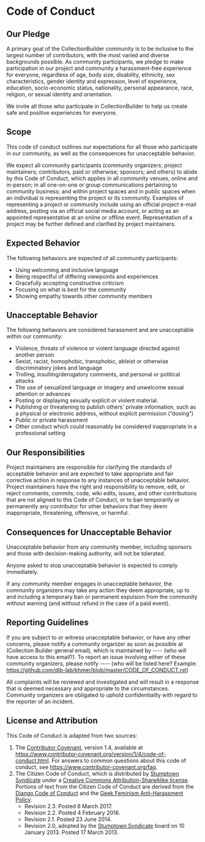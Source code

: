 # Code of Conduct

## Our Pledge

A primary goal of the CollectionBuilder community is to be inclusive to the largest number of contributors, with the most varied and diverse backgrounds possible. As community participants, we pledge to make participation in our project and community a harassment-free experience for everyone, regardless of age, body size, disability, ethnicity, sex characteristics, gender identity and expression, level of experience, education, socio-economic status, nationality, personal appearance, race, religion, or sexual identity and orientation.

We invite all those who participate in CollectionBuilder to help us create safe and positive experiences for everyone.

## Scope
This code of conduct outlines our expectations for all those who participate in our community, as well as the consequences for unacceptable behavior.

We expect all community participants (community organizers; project maintainers; contributors, paid or otherwise; sponsors; and others) to abide by this Code of Conduct, which applies in all community venues, online and in-person; in all one-on-one or group communications pertaining to community business; and within project spaces and in public spaces when an individual is representing the project or its community. Examples of representing a project or community include using an official project e-mail address, posting via an official social media account, or acting as an appointed representative at an online or offline event. Representation of a project may be further defined and clarified by project maintainers.

## Expected Behavior

The following behaviors are expected of all community participants:

- Using welcoming and inclusive language
- Being respectful of differing viewpoints and experiences
- Gracefully accepting constructive criticism
- Focusing on what is best for the community
- Showing empathy towards other community members

## Unacceptable Behavior

The following behaviors are considered harassment and are unacceptable within our community:

- Violence, threats of violence or violent language directed against another person
- Sexist, racist, homophobic, transphobic, ableist or otherwise discriminatory jokes and language
- Trolling, insulting/derogatory comments, and personal or political attacks
- The use of sexualized language or imagery and unwelcome sexual attention or advances
- Posting or displaying sexually explicit or violent material.
- Publishing or threatening to publish others' private information, such as a physical or electronic address, without explicit permission (“doxing”)
- Public or private harassment
- Other conduct which could reasonably be considered inappropriate in a professional setting

## Our Responsibilities

Project maintainers are responsible for clarifying the standards of acceptable behavior and are expected to take appropriate and fair corrective action in response to any instances of unacceptable behavior.
Project maintainers have the right and responsibility to remove, edit, or reject comments, commits, code, wiki edits, issues, and other contributions that are not aligned to this Code of Conduct, or to ban temporarily or permanently any contributor for other behaviors that they deem inappropriate, threatening, offensive, or harmful.

## Consequences for Unacceptable Behavior

Unacceptable behavior from any community member, including sponsors and those with decision-making authority, will not be tolerated.

Anyone asked to stop unacceptable behavior is expected to comply immediately.

If any community member engages in unacceptable behavior, the community organizers may take any action they deem appropriate, up to and including a temporary ban or permanent expulsion from the community without warning (and without refund in the case of a paid event).

## Reporting Guidelines

If you are subject to or witness unacceptable behavior, or have any other concerns, please notify a community organizer as soon as possible at (Collection Builder general email), which is maintained by ---- (who will have access to this email?). To report an issue involving either of these community organizers, please notify ---- (who will be listed here? Example: https://github.com/dib-lab/khmer/blob/master/CODE_OF_CONDUCT.rst)

All complaints will be reviewed and investigated and will result in a response that is deemed necessary and appropriate to the circumstances. Community organizers are obligated to uphold confidentiality with regard to the reporter of an incident. 

## License and Attribution

This Code of Conduct is adapted from two sources:

1. The [Contributor Covenant](https://www.contributor-covenant.org/), version 1.4, available at https://www.contributor-covenant.org/version/1/4/code-of-conduct.html. For answers to common questions about this code of conduct, see https://www.contributor-covenant.org/faq.
2. The Citizen Code of Conduct, which is distributed by [Stumptown Syndicate](http://stumptownsyndicate.org/) under a [Creative Commons Attribution-ShareAlike license](http://creativecommons.org/licenses/by-sa/3.0/). Portions of text from the Citizen Code of Conduct are derived from the [Django Code of Conduct](https://www.djangoproject.com/conduct/) and the [Geek Feminism Anti-Harassment Policy](http://geekfeminism.wikia.com/wiki/Conference_anti-harassment/Policy).
   - Revision 2.3. Posted 6 March 2017.
   - Revision 2.2. Posted 4 February 2016.
   - Revision 2.1. Posted 23 June 2014.
   - Revision 2.0, adopted by the [Stumptown Syndicate](http://stumptownsyndicate.org/) board on 10 January 2013. Posted 17 March 2013.

